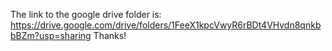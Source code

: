 The link to the google drive folder is: 
https://drive.google.com/drive/folders/1FeeX1kpcVwyR6rBDt4VHvdn8qnkbbBZm?usp=sharing 
Thanks!
